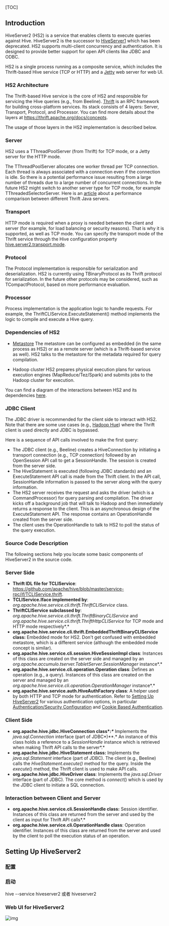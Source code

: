 [TOC]



## Introduction

HiveServer2 (HS2) is a service that enables clients to execute queries against Hive. HiveServer2 is the successor to [HiveServer1](https://cwiki.apache.org/confluence/display/Hive/HiveServer) which has been deprecated. HS2 supports multi-client concurrency and authentication. It is designed to provide better support for open API clients like JDBC and ODBC.

HS2 is a single process running as a composite service, which includes the Thrift-based Hive service (TCP or HTTP) and a [Jetty](http://www.eclipse.org/jetty/) web server for web UI. 

### HS2 Architecture

The Thrift-based Hive service is the core of HS2 and responsible for servicing the Hive queries (e.g., from Beeline). [Thrift](https://thrift.apache.org/) is an RPC framework for building cross-platform services. Its stack consists of 4 layers: Server, Transport, Protocol, and Processor. You can find more details about the layers at https://thrift.apache.org/docs/concepts.

The usage of those layers in the HS2 implementation is described below.

### Server

HS2 uses a TThreadPoolServer (from Thrift) for TCP mode, or a Jetty server for the HTTP mode. 

The TThreadPoolServer allocates one worker thread per TCP connection. Each thread is always associated with a connection even if the connection is idle. So there is a potential performance issue resulting from a large number of threads due to a large number of concurrent connections. In the future HS2 might switch to another server type for TCP mode, for example TThreadedSelectorServer. Here is an [article](https://github.com/m1ch1/mapkeeper/wiki/Thrift-Java-Servers-Compared) about a performance comparison between different Thrift Java servers. 

### Transport

HTTP mode is required when a proxy is needed between the client and server (for example, for load balancing or security reasons). That is why it is supported, as well as TCP mode. You can specify the transport mode of the Thrift service through the Hive configuration property [hive.server2.transport.mode](https://cwiki.apache.org/confluence/display/Hive/Configuration+Properties#ConfigurationProperties-hive.server2.transport.mode).

### Protocol

The Protocol implementation is responsible for serialization and deserialization. HS2 is currently using TBinaryProtocol as its Thrift protocol for serialization. In the future other protocols may be considered, such as TCompactProtocol, based on more performance evaluation.

### Processor

Process implementation is the application logic to handle requests. For example, the ThriftCLIService.ExecuteStatement() method implements the logic to compile and execute a Hive query.

### Dependencies of HS2

- [Metastore](https://cwiki.apache.org/confluence/display/Hive/AdminManual+Metastore+Administration)
  The metastore can be configured as embedded (in the same process as HS2) or as a remote server (which is a Thrift-based service as well). HS2 talks to the metastore for the metadata required for query compilation.  

- Hadoop cluster
  HS2 prepares physical execution plans for various execution engines (MapReduce/Tez/Spark) and submits jobs to the Hadoop cluster for execution.

You can find a diagram of the interactions between HS2 and its dependencies [here](https://cwiki.apache.org/confluence/display/Hive/Design#Design-HiveArchitecture).

### JDBC Client

The JDBC driver is recommended for the client side to interact with HS2. Note that there are some use cases (e.g., [Hadoop Hue](http://gethue.com/)) where the Thrift client is used directly and JDBC is bypassed.

Here is a sequence of API calls involved to make the first query:

- The JDBC client (e.g., Beeline) creates a HiveConnection by initiating a transport connection (e.g., TCP connection) followed by an OpenSession API call to get a SessionHandle. The session is created from the server side.
- The HiveStatement is executed (following JDBC standards) and an ExecuteStatement API call is made from the Thrift client. In the API call, SessionHandle information is passed to the server along with the query information.
- The HS2 server receives the request and asks the driver (which is a CommandProcessor) for query parsing and compilation. The driver kicks off a background job that will talk to Hadoop and then immediately returns a response to the client. This is an asynchronous design of the ExecuteStatement API. The response contains an OperationHandle created from the server side.
- The client uses the OperationHandle to talk to HS2 to poll the status of the query execution.

### Source Code Description

The following sections help you locate some basic components of HiveServer2 in the source code.

### Server Side

- **Thrift IDL file for TCLIService**: https://github.com/apache/hive/blob/master/service-rpc/if/TCLIService.thrift.
- **TCL****IService****.Iface implemented by**: *org.apache.hive.service.cli.thrift.ThriftCLIService* class.
- **ThriftCLIService subclassed by**: *org.apache.hive.service.cli.thrift.ThriftBinaryCLIService* and *org.apache.hive.service.cli.thrift.ThriftHttpCLIService* for TCP mode and HTTP mode respectively*.*
- **org.apache.hive.service.cli.thrift.EmbeddedThriftBinaryCLIService class:** Embedded mode for HS2. Don't get confused with embedded metastore, which is a different service (although the embedded mode concept is similar).
- **org.apache.hive.service.cli.session.HiveSessionImpl class**: Instances of this class are created on the server side and managed by an *org.apache.accumulo.tserver.TabletServer.SessionManager* instance*.*
- **org.apache.hive.service.cli.operation.Operation class**: Defines an operation (e.g., a query). Instances of this class are created on the server and managed by an *org.apache.hive.service.cli.operation.OperationManager* instance*.*
- **org.apache.hive.service.auth.HiveAuthFactory class**: A helper used by both HTTP and TCP mode for authentication. Refer to [Setting Up HiveServer2](https://cwiki.apache.org/confluence/display/Hive/Setting+Up+HiveServer2) for various authentication options, in particular [Authentication/Security Configuration](https://cwiki.apache.org/confluence/display/Hive/Setting+Up+HiveServer2#SettingUpHiveServer2-Authentication/SecurityConfiguration) and [Cookie Based Authentication](https://cwiki.apache.org/confluence/display/Hive/Setting+Up+HiveServer2#SettingUpHiveServer2-CookieBasedAuthentication).

### Client Side

- **org.apache.hive.jdbc.HiveConnection class\**:\**** Implements the *java.sql.Connection* interface (part of JDBC*)**.* An instance of this class holds a reference to a *SessionHandle* instance which is retrieved when making Thrift API calls to the server*.*
- **org.apache.hive.jdbc.HiveStatement class:** Implements the *java.sql.Statement* interface (part of JDBC). The client (e.g., Beeline) calls the *HiveStatement.execute()* method for the query. Inside the *execute*() method, the Thrift client is used to make API calls.
- **org.apache.hive.jdbc.HiveDriver class**: Implements the *java.sql.Driver* interface (part of JDBC)*.* The core method is *connect*() which is used by the JDBC client to initiate a SQL connection.

### Interaction between Client and Server

- **org.apache.hive.service.cli.SessionHandle class:** Session identifier. Instances of this class are returned from the server and used by the client as input for Thrift API calls*.*
- **org.apache.hive.service.cli.OperationHandle class**: Operation identifier. Instances of this class are returned from the server and used by the client to poll the execution status of an operation. 



## Setting Up HiveServer2

### 配置

### 启动

hive --service hiveserver2 或者 hiveserver2

### Web UI for HiveServer2

![img](https://cwiki.apache.org/confluence/download/attachments/30758712/hs2-webui.png?version=1&modificationDate=1452895731000&api=v2)

